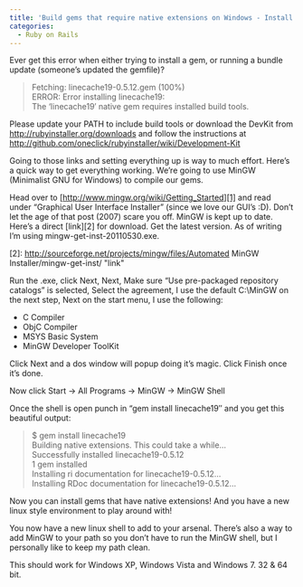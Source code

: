 ```yaml
---
title: 'Build gems that require native extensions on Windows - Install gems in Windows with builds tools via MinGW'
categories:
  - Ruby on Rails
---
```



Ever get this error when either trying to install a gem, or running a bundle update (someone’s updated the gemfile)? 

>Fetching: linecache19-0.5.12.gem (100%)  
ERROR: Error installing linecache19:  
The ‘linecache19′ native gem requires installed build tools.

Please update your PATH to include build tools or download the DevKit from http://rubyinstaller.org/downloads and follow the instructions at http://github.com/oneclick/rubyinstaller/wiki/Development-Kit

Going to those links and setting everything up is way to much effort. Here’s a quick way to get everything working. We’re going to use MinGW (Minimalist GNU for Windows) to compile our gems.

Head over to [http://www.mingw.org/wiki/Getting_Started][1] and read under “Graphical User Interface Installer” (since we love our GUI’s :D). Don’t let the age of that post (2007) scare you off. MinGW is kept up to date. Here’s a direct [link][2] for download. Get the latest version. As of writing I’m using mingw-get-inst-20110530.exe.

 [1]: http://www.mingw.org/wiki/Getting_Started "http://www.mingw.org/wiki/Getting_Started"
 [2]: http://sourceforge.net/projects/mingw/files/Automated MinGW Installer/mingw-get-inst/ "link"

Run the .exe, click Next, Next, Make sure “Use pre-packaged repository catalogs” is selected, Select the agreement, I use the default C:\MinGW on the next step, Next on the start menu, I use the following: 

*   C Compiler
*   ObjC Compiler
*   MSYS Basic System
*   MinGW Developer ToolKit

Click Next and a dos window will popup doing it’s magic. Click Finish once it’s done.

Now click Start -> All Programs -> MinGW -> MinGW Shell

Once the shell is open punch in “gem install linecache19″ and you get this beautiful output:

>$ gem install linecache19  
Building native extensions. This could take a while…  
Successfully installed linecache19-0.5.12  
1 gem installed  
Installing ri documentation for linecache19-0.5.12…  
Installing RDoc documentation for linecache19-0.5.12…

Now you can install gems that have native extensions! And you have a new linux style environment to play around with!

You now have a new linux shell to add to your arsenal. There’s also a way to add MinGW to your path so you don’t have to run the MinGW shell, but I personally like to keep my path clean.

This should work for Windows XP, Windows Vista and Windows 7. 32 & 64 bit.